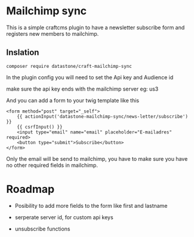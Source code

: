 # Mailchimp sync
This is a simple craftcms plugin to have a newsletter subscribe form and registers new members to mailchimp.

## Inslation
````
composer require datastone/craft-mailchimp-sync
````

In the plugin config you will need to set the Api key and Audience id

make sure the api key ends with the mailchimp server eg: us3

And you can add a form to your twig template like this

````twig
<form method="post" target="_self">
    {{ actionInput('datastone-mailchimp-sync/news-letter/subscribe') }} 
    {{ csrfInput() }}
    <input type="email" name="email" placeholder="E-mailadres" required>
    <button type="submit">Subscribe</button>
</form>
````

Only the email will be send to mailchimp, you have to make sure you have no other required fields in mailchimp.

# Roadmap

- Posibility to add more fields to the form like first and lastname

- serperate server id, for custom api keys

- unsubscribe functions